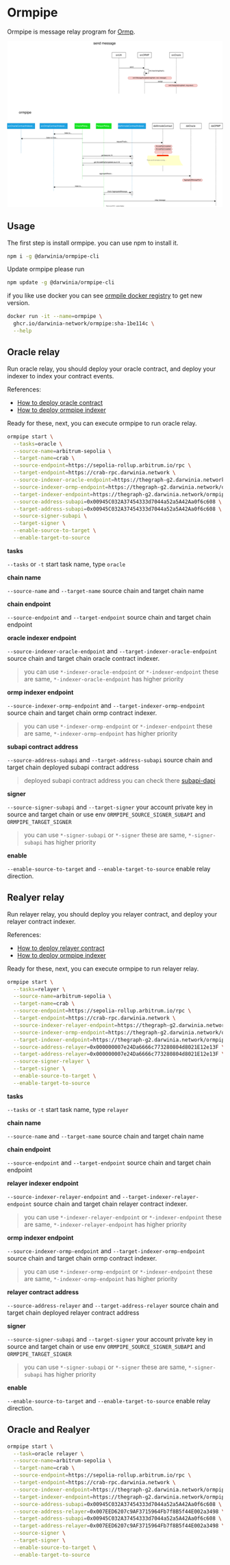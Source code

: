 # Ormpipe

Ormpipe is message relay program
for [Ormp](https://github.com/darwinia-network/ormp).

![ormpipe structure](./docs/graph/ormpipe-flow-1.drawio.svg)

## Usage

The first step is install ormpipe. you can use npm to install it.

```bash
npm i -g @darwinia/ormpipe-cli
```

Update ormpipe please run

```bash
npm update -g @darwinia/ormpipe-cli
```

if you like use docker you can
see [ormpile docker registry](https://github.com/darwinia-network/ormpipe/pkgs/container/ormpipe)
to get new version.

```bash
docker run -it --name=ormpipe \
  ghcr.io/darwinia-network/ormpipe:sha-1be114c \
  --help
```

## Oracle relay

Run oracle relay, you should deploy your oracle contract, and deploy
your indexer to index your contract events.

References:

- [How to deploy oracle contract](./)
- [How to deploy ormpipe indexer](./)

Ready for these, next, you can execute ormpipe to run oracle relay.

```bash
ormpipe start \
  --tasks=oracle \
  --source-name=arbitrum-sepolia \
  --target-name=crab \
  --source-endpoint=https://sepolia-rollup.arbitrum.io/rpc \
  --target-endpoint=https://crab-rpc.darwinia.network \
  --source-indexer-oracle-endpoint=https://thegraph-g2.darwinia.network/ormpipe/subgraphs/name/ormpipe-arbitrum-sepolia \
  --source-indexer-ormp-endpoint=https://thegraph-g2.darwinia.network/ormpipe/subgraphs/name/ormpipe-arbitrum-sepolia \
  --target-indexer-endpoint=https://thegraph-g2.darwinia.network/ormpipe/subgraphs/name/ormpipe-crab \
  --source-address-subapi=0x00945C032A37454333d7044a52a5A42Aa0f6c608 \
  --target-address-subapi=0x00945C032A37454333d7044a52a5A42Aa0f6c608 \
  --source-signer-subapi \
  --target-signer \
  --enable-source-to-target \
  --enable-target-to-source
```

**tasks**

`--tasks` or `-t` start task name, type `oracle`

**chain name**

`--source-name` and `--target-name` source chain and target chain name

**chain endpoint**

`--source-endpoint` and `--target-endpoint` source chain and target chain
endpoint

**oracle indexer endpoint**

`--source-indexer-oracle-endpoint` and `--target-indexer-oracle-endpoint` source chain
and target chain oracle contract indexer.

> you can use `*-indexer-oracle-endpoint` or `*-indexer-endpoint` these are
> same, `*-indexer-oracle-endpoint` has higher priority

**ormp indexer endpoint**

`--source-indexer-ormp-endpoint` and `--target-indexer-ormp-endpoint` source chain
and target chain ormp contract indexer.

> you can use `*-indexer-ormp-endpoint` or `*-indexer-endpoint` these are
> same, `*-indexer-ormp-endpoint` has higher priority

**subapi contract address**

`--source-address-subapi` and `--target-address-subapi` source chain and
target chain deployed subapi contract address

> deployed subapi contract address you can
> check
> there [subapi-dapi](https://github.com/subapidao/subapi/blob/main/abi/SubAPI.abi)

**signer**

`--source-signer-subapi` and `--target-signer` your account private key in
source and target chain or use env `ORMPIPE_SOURCE_SIGNER_SUBAPI` and `ORMPIPE_TARGET_SIGNER`

> you can use `*-signer-subapi` or `*-signer` these are
> same, `*-signer-subapi` has higher priority

**enable**

`--enable-source-to-target` and `--enable-target-to-source` enable relay
direction.

## Realyer relay

Run relayer relay, you should deploy you relayer contract, and deploy your relayer contract indexer.

References:

- [How to deploy relayer contract](./)
- [How to deploy ormpipe indexer](./)

Ready for these, next, you can execute ormpipe to run relayer relay.

```bash
ormpipe start \
  --tasks=relayer \
  --source-name=arbitrum-sepolia \
  --target-name=crab \
  --source-endpoint=https://sepolia-rollup.arbitrum.io/rpc \
  --target-endpoint=https://crab-rpc.darwinia.network \
  --source-indexer-relayer-endpoint=https://thegraph-g2.darwinia.network/ormpipe/subgraphs/name/ormpipe-arbitrum-sepolia \
  --source-indexer-ormp-endpoint=https://thegraph-g2.darwinia.network/ormpipe/subgraphs/name/ormpipe-arbitrum-sepolia \
  --target-indexer-endpoint=https://thegraph-g2.darwinia.network/ormpipe/subgraphs/name/ormpipe-crab \
  --source-address-relayer=0x000000007e24Da6666c773280804d8021E12e13F \
  --target-address-relayer=0x000000007e24Da6666c773280804d8021E12e13F \
  --source-signer-relayer \
  --target-signer \
  --enable-source-to-target \
  --enable-target-to-source
```


**tasks**

`--tasks` or `-t` start task name, type `relayer`

**chain name**

`--source-name` and `--target-name` source chain and target chain name

**chain endpoint**

`--source-endpoint` and `--target-endpoint` source chain and target chain
endpoint

**relayer indexer endpoint**

`--source-indexer-relayer-endpoint` and `--target-indexer-relayer-endpoint` source chain
and target chain relayer contract indexer.

> you can use `*-indexer-relayer-endpoint` or `*-indexer-endpoint` these are
> same, `*-indexer-relayer-endpoint` has higher priority

**ormp indexer endpoint**

`--source-indexer-ormp-endpoint` and `--target-indexer-ormp-endpoint` source chain
and target chain ormp contract indexer.

> you can use `*-indexer-ormp-endpoint` or `*-indexer-endpoint` these are
> same, `*-indexer-ormp-endpoint` has higher priority

**relayer contract address**

`--source-address-relayer` and `--target-address-relayer` source chain and
target chain deployed relayer contract address

**signer**

`--source-signer-subapi` and `--target-signer` your account private key in
source and target chain or use env `ORMPIPE_SOURCE_SIGNER_SUBAPI` and `ORMPIPE_TARGET_SIGNER`

> you can use `*-signer-subapi` or `*-signer` these are
> same, `*-signer-subapi` has higher priority

**enable**

`--enable-source-to-target` and `--enable-target-to-source` enable relay
direction.


## Oracle and Realyer


```bash
ormpipe start \
  --task=oracle relayer \
  --source-name=arbitrum-sepolia \
  --target-name=crab \
  --source-endpoint=https://sepolia-rollup.arbitrum.io/rpc \
  --target-endpoint=https://crab-rpc.darwinia.network \
  --source-indexer-endpoint=https://thegraph-g2.darwinia.network/ormpipe/subgraphs/name/ormpipe-arbitrum-sepolia \
  --target-indexer-endpoint=https://thegraph-g2.darwinia.network/ormpipe/subgraphs/name/ormpipe-crab \
  --source-address-subapi=0x00945C032A37454333d7044a52a5A42Aa0f6c608 \
  --source-address-relayer=0x007EED6207c9AF3715964Fb7f8B5f44E002a3498 \
  --target-address-subapi=0x00945C032A37454333d7044a52a5A42Aa0f6c608 \
  --target-address-relayer=0x007EED6207c9AF3715964Fb7f8B5f44E002a3498 \
  --source-signer \
  --target-signer \
  --enable-source-to-target \
  --enable-target-to-source
```
